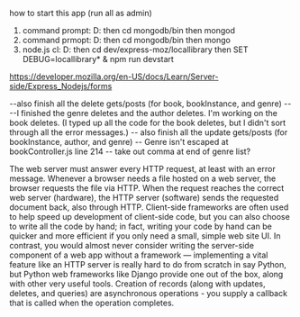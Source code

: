 
how to start this app (run all as admin)
1. command prompt: D: then cd mongodb/bin then mongod
2. command prmopt: D: then cd mongodb/bin then mongo
3. node.js cl: D: then cd dev/express-moz/locallibrary then SET DEBUG=locallibrary* & npm run devstart











https://developer.mozilla.org/en-US/docs/Learn/Server-side/Express_Nodejs/forms

--also finish all the delete gets/posts (for book, bookInstance, and genre)
----I finished the genre deletes and the author deletes. I'm working on the book deletes. (I typed up all the code for the book deletes, but I didn't sort through all the error messages.)
-- also finish all the update gets/posts (for bookInstance, author, and genre)
-- Genre isn't escaped at bookController.js line 214
-- take out comma at end of genre list?

















The web server must answer every HTTP request, at least with an error message.
Whenever a browser needs a file hosted on a web server, the browser requests the file via HTTP. When the request reaches the correct web server (hardware), the HTTP server (software) sends the requested document back, also through HTTP.
Client-side frameworks are often used to help speed up development of client-side code, but you can also choose to write all the code by hand; in fact, writing your code by hand can be quicker and more efficient if you only need a small, simple web site UI. In contrast, you would almost never consider writing the server-side component of a web app without a framework — implementing a vital feature like an HTTP server is really hard to do from scratch in say Python, but Python web frameworks like Django provide one out of the box, along with other very useful tools.
Creation of records (along with updates, deletes, and queries) are asynchronous operations - you supply a callback that is called when the operation completes.